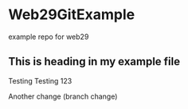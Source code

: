 # Web29GitExample
example repo for web29

## This is heading in my example file 

Testing Testing 123

Another change (branch change)